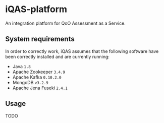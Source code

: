 # iQAS-platform

An integration platform for QoO Assessment as a Service.



## System requirements

In order to correctly work, iQAS assumes that the following software have been correctly installed and are currently running:
* Java `1.8`
* Apache Zookeeper `3.4.9`
* Apache Kafka `0.10.2.0`
* MongoDB `v3.2.9`
* Apache Jena Fuseki `2.4.1`

## Usage

TODO